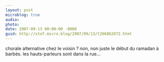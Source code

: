 ```yaml
---
layout: post
microblog: true
audio: 
photo: 
date: 2007-09-13 00:00:00 -0000
guid: http://xtof.micro.blog/2007/09/13/t266862072.html
---
```

chorale alternative chez le voisin ? non, non juste le début du ramadan à barbès. les hauts-parleurs sont dans la rue...
